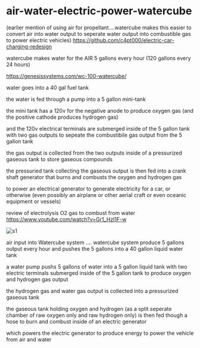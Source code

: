 # air-water-electric-power-watercube

(earlier mention of using air for propellant....watercube makes this easier to convert air into water output to seperate water output into combustible gas to power electric vehicles)
https://github.com/c4pt000/electric-car-charging-redesign


watercube makes water for the AIR 5 gallons every hour (120 gallons every 24 hours)

https://genesissystems.com/wc-100-watercube/


water goes into a 40 gal fuel tank

the water is fed through a pump into a 5 gallon mini-tank

the mini tank has a 120v for the negative anode to produce oxygen gas (and the positive cathode produces hydrogen gas)

and the 120v electrical terminals are submerged inside of the 5 gallon tank with two gas outputs to sepeate the combustibile gas output from the 5 gallon tank

the gas output is collected from the two outputs inside of a pressurized gaseous tank to store gaseous compounds

the pressuried tank collecting the gaseous output is then fed into a crank shaft generator that burns and combusts the oxygen and hydrogen gas

to power an electrical generator to generate electricity for a car, or otherwise (even possibly an airplane or other aerial craft or even oceanic equipment or vessels)




review of electrolysis O2 gas to combust from water
https://www.youtube.com/watch?v=Gr1_Hzl1F-w


![s1](https://github.com/c4pt000/air-water-electric-power-watercube/releases/download/fenergy/air-water-electric.png)


air input into Watercube system .... watercube system produce 5 gallons output every hour and pushes the 5 gallons into a 40 gallon liquid water tank

a water pump pushs 5 gallons of water into a 5 gallon liquid tank with two electric terminals submerged inside of the 5 gallon tank to produce oxygen and hydrogen gas output

the hydrogen gas and water gas output is collected into a pressurized gaseous tank 

the gaseous tank holding oxygen and hydrogen (as a split seperate chamber of raw oxygen only and raw hydrogen only) is then fed though a hose to burn and combust inside of an electric generator

which powers the electric generator to produce energy to power the vehicle from air and water

